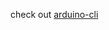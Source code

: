 check out [arduino-cli](https://github.com/arduino/arduino-cli#download-the-latest-unstable-alpha-preview)
